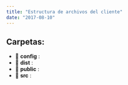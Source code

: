 ```yaml
---
title: "Estructura de archivos del cliente"
date: "2017-08-10"
---
```


## Carpetas:
* 📁 **config** : 
* 📁 **dist** : 
* 📁 **public** : 
* 📁 **src** : 